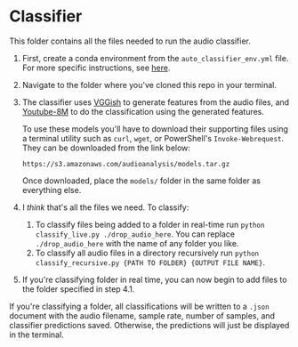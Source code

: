 # Classifier

This folder contains all the files needed to run the audio classifier.

1. First, create a conda environment from the `auto_classifier_env.yml` file. For more specific instructions, see [here](https://docs.conda.io/projects/conda/en/latest/user-guide/tasks/manage-environments.html).
2. Navigate to the folder where you've cloned this repo in your terminal.
3. The classifier uses [VGGish](https://github.com/tensorflow/models/tree/master/research/audioset/vggish) to generate features from the audio files, and [Youtube-8M](https://github.com/google/youtube-8m) to do the classification using the generated features.

   To use these models you'll have to download their supporting files using a terminal utility such as `curl`, `wget`, or PowerShell's `Invoke-Webrequest`. They can be downloaded from the link below:

   ```
   https://s3.amazonaws.com/audioanalysis/models.tar.gz
   ```

   Once downloaded, place the `models/` folder in the same folder as everything else.
4. I _think_ that's all the files we need. To classify:
   1. To classify files being added to a folder in real-time run `python classify_live.py ./drop_audio_here`. You can replace `./drop_audio_here` with the name of any folder you like.
   2. To classify all audio files in a directory recursively run `python classify_recursive.py {PATH TO FOLDER} {OUTPUT FILE NAME}`.
5. If you're classifying folder in real time, you can now begin to add files to the folder specified in step 4.1.

If you're classifying a folder, all classifications will be written to a `.json` document with the audio filename, sample rate, number of samples, and classifier predictions saved. Otherwise, the predictions will just be displayed in the terminal.
